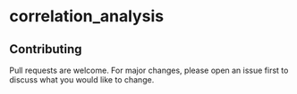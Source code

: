 # correlation_analysis

## Contributing
Pull requests are welcome. For major changes, please open an issue first to discuss what you would like to change.
